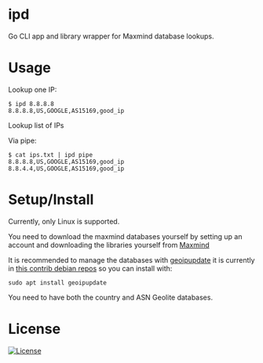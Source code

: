 # ipd

Go CLI app and library wrapper for Maxmind database lookups.

# Usage

Lookup one IP:

```shell
$ ipd 8.8.8.8
8.8.8.8,US,GOOGLE,AS15169,good_ip
```

Lookup list of IPs

Via pipe:

```shell
$ cat ips.txt | ipd pipe 
8.8.8.8,US,GOOGLE,AS15169,good_ip
8.8.4.4,US,GOOGLE,AS15169,good_ip
```

# Setup/Install

Currently, only Linux is supported. 

You need to download the maxmind databases yourself by setting up an account and downloading the libraries 
yourself from [Maxmind](https://dev.maxmind.com/geoip/geoip2/geolite2/)

It is recommended to manage the databases with [geoipupdate](https://github.com/maxmind/geoipupdate) it is currently in
[this contrib debian repos](https://packages.debian.org/buster/geoipupdate) so you can install with:

```shell
sudo apt install geoipupdate
```

You need to have both the country and ASN Geolite databases.

# License

[![License](https://img.shields.io/badge/License-BSD%203--Clause-blue.svg)](https://opensource.org/licenses/BSD-3-Clause)